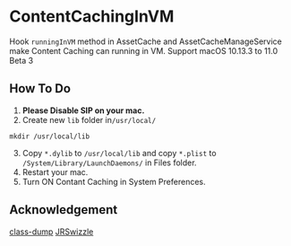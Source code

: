 #  ContentCachingInVM
Hook `runningInVM` method in AssetCache and AssetCacheManageService make Content Caching can running in VM.
Support macOS 10.13.3 to 11.0 Beta 3

## How To Do
1. **Please Disable SIP on your mac.**
2. Create new ``lib`` folder in``/usr/local/``
```
mkdir /usr/local/lib
```
3. Copy ``*.dylib`` to ``/usr/local/lib`` and copy ``*.plist`` to ``/System/Library/LaunchDaemons/`` in Files folder.
3. Restart your mac.
4. Turn ON Contant Caching in System Preferences.

## Acknowledgement
[class-dump](https://github.com/nygard/class-dump)
[JRSwizzle](https://github.com/rentzsch/jrswizzle)

